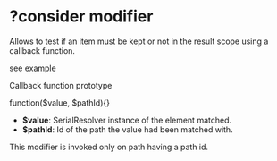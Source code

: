 # ?consider modifier

Allows to test if an item must be kept or not in the result scope using a callback function.

see [example](../../examples/3-json-friends-and-fruits/example-2.php)

Callback function prototype

function($value, $pathId){}

* **$value**: SerialResolver instance of the element matched.
* **$pathId**: Id of the path the value had been matched with.

This modifier is invoked only on path having a path id.

